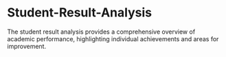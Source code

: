 # Student-Result-Analysis
The student result analysis provides a comprehensive overview of academic performance, highlighting individual achievements and areas for improvement. 


